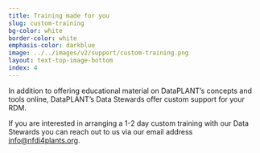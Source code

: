 ```yaml
---
title: Training made for you
slug: custom-training
bg-color: white
border-color: white
emphasis-color: darkblue
image: ../../images/v2/support/custom-training.png
layout: text-top-image-bottom
index: 4
---
```


In addition to offering educational material on DataPLANT’s concepts and tools online, DataPLANT’s Data Stewards offer custom support for your RDM.

If you are interested in arranging a 1-2 day custom training with our Data Stewards you can reach out to us via our email address <a href="mailto:info@nfdi4plants.org">info@nfdi4plants.org</a>.
